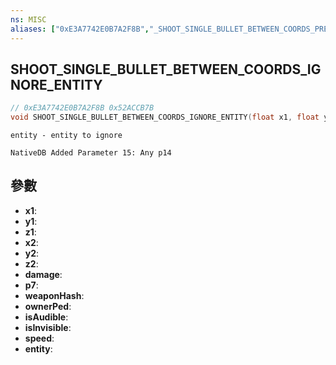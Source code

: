 ```yaml
---
ns: MISC
aliases: ["0xE3A7742E0B7A2F8B","_SHOOT_SINGLE_BULLET_BETWEEN_COORDS_PRESET_PARAMS"]
---
```

## SHOOT_SINGLE_BULLET_BETWEEN_COORDS_IGNORE_ENTITY

```c
// 0xE3A7742E0B7A2F8B 0x52ACCB7B
void SHOOT_SINGLE_BULLET_BETWEEN_COORDS_IGNORE_ENTITY(float x1, float y1, float z1, float x2, float y2, float z2, int damage, BOOL p7, Hash weaponHash, Ped ownerPed, BOOL isAudible, BOOL isInvisible, float speed, Entity entity);
```

```
entity - entity to ignore  
```

```
NativeDB Added Parameter 15: Any p14
```

## 參數
* **x1**: 
* **y1**: 
* **z1**: 
* **x2**: 
* **y2**: 
* **z2**: 
* **damage**: 
* **p7**: 
* **weaponHash**: 
* **ownerPed**: 
* **isAudible**: 
* **isInvisible**: 
* **speed**: 
* **entity**: 


